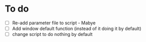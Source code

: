 # To do
- [ ] Re-add parameter file to script - Mabye
- [ ] Add window default function (instead of it doing it by default)
- [ ] change script to do nothing by default
